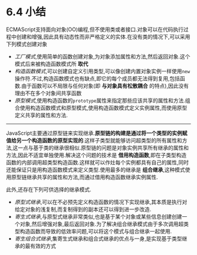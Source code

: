 # 6.4 小结

ECMAScript支持面向对象(OO)编程,但不使用类或者接口.对象可以在代码执行过程中创建和增强,因此具有动态性而非严格定义的实体.在没有类的情况下,可以采用下列模式创建对象

* *工厂模式*,使用简单的函数创建对象,为对象添加属性和方法,然后返回对象.这个模式后来被构造函数模式所 **取代**
* *构造函数模式*,可以创建自定义引用类型,可以像创建内置对象实例一样使用`new`操作符.不过,构造函数模式也有缺点,即它的每个成员都无法得到复用,包括函数.由于函数可以不局限与任何对象(即 **与对象具有松散耦合** 的特点),因此没有理由不在多个对象间共享函数
* *原型模式*,使用构造函数的`prototype`属性来指定那些应该共享的属性和方法.组合使用构造函数模式和原型模式,使用构造函数模式定义实例属性,而使用原型定义共享的属性和方法.

---

JavaScript主要通过原型链来实现继承.**原型链的构建是通过将一个类型的实例赋值给另一个构造函数的原型实现的**.这样子类型就能够访问超类型的所有属性和方法,这一点与基于类的继承很相似.原型链的问题是对象实例共享所有继承的属性和方法,因此不适宜单独使用.解决这个问题的技术是 **借用构造函数**,即在子类型构造函数的内部调用超类型构造函数.这样就可以作灶每个实例都具有自己的属性,同时还能保证只是用构造函数模式来定义类型.使用最多的继承是 **组合继承**,这种模式使用原型链继承共享的属性和方法,而通过借用构造函数继承实例属性.

此外,还存在下列可供选择的继承模式.

* *原型式继承*,可以在不必预先定义构造函数的情况下实现继承,其本质是执行对给定对象的浅复制,而复制得到的副本还可以得到进一步改造.
* *寄生式继承*,与原型式继承非常类似,也是基于某个对象或某些信息创建创建一个对象,然后增强对象,最后返回对象.为了解决组合继承模式由于多次调用超类型构造函数而导致的低效率问题,可以将这个模式与组合继承一起使用.
* *寄生组合式继承*,集寄生式继承和组合式继承的优点与一身,是实现基于类型继承的最有效的方式
